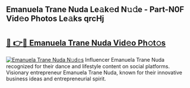 ## Emanuela Trane Nuda Le𝚊k𝚎d N𝚞𝚍e - Part-N0F Vid𝚎o Photos Le𝚊ks qrcHj

# <h2><a href="http://fbcudz.evod.top/?m=Emanuela+Trane+Nuda">🔗 👉🔴 Emanuela Trane Nuda Vid𝚎o Ph𝚘t𝚘s</a></h2>

[![Emanuela Trane Nuda N𝚞d𝚎s](https://i.imgur.com/8V9OHl7.gif)](http://fbcudz.evod.top/?m=Emanuela+Trane+Nuda)
Influencer Emanuela Trane Nuda recognized for their dance and lifestyle content on social platforms. Visionary entrepreneur Emanuela Trane Nuda, known for their innovative business ideas and entrepreneurial spirit. 
